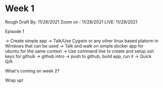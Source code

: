 # Week 1


Rough Draft By: 11/26/2021
Zoom on : 11/28/2021
LIVE: 11/29/2021



Episode 1

-> Create simple app 
-> Talk/Use Cygwin or any other linux based platorm in Windows that can be used 
-> Talk and walk on simple docker app for ubuntu for the same context 
-> Use command line to create and setup ssh keys for github
-> github intro
-> push to github, build app, run it 
-> Quick Q/A

What's coming on week 2? 


Wrap up!

